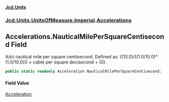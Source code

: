 #### [Jcd.Units](index.md 'index')
### [Jcd.Units.UnitsOfMeasure.Imperial](Jcd.Units.UnitsOfMeasure.Imperial.md 'Jcd.Units.UnitsOfMeasure.Imperial').[Accelerations](Accelerations.md 'Jcd.Units.UnitsOfMeasure.Imperial.Accelerations')

## Accelerations.NauticalMilePerSquareCentisecond Field

A(n) nautical mile per square centisecond. Defined as: ((10.0)/((1.0/10.0)*(1.0/10.0))) × cable per square decisecond + (0).

```csharp
public static readonly Acceleration NauticalMilePerSquareCentisecond;
```

#### Field Value
[Acceleration](Acceleration.md 'Jcd.Units.UnitTypes.Acceleration')